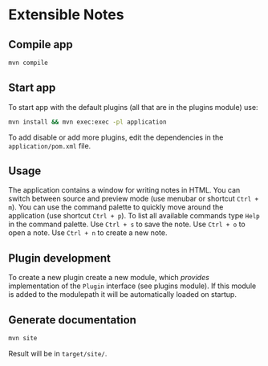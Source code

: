 # Extensible Notes

## Compile app

```bash
mvn compile
```

## Start app

To start app with the default plugins (all that are in the plugins module) use:

```bash
mvn install && mvn exec:exec -pl application
```

To add disable or add more plugins, edit the dependencies in the `application/pom.xml` file.

## Usage

The application contains a window for writing notes in HTML. You can switch between source and preview mode (use menubar
or shortcut `Ctrl + m`). You can use the command palette to quickly move around the application (use
shortcut `Ctrl + p`).
To list all available commands type `Help` in the command palette.
Use `Ctrl + s` to save the note.
Use `Ctrl + o` to open a note.
Use `Ctrl + n` to create a new note.

## Plugin development

To create a new plugin create a new module, which *provides* implementation of the `Plugin` interface (see plugins
module).
If this module is added to the modulepath it will be automatically loaded on startup.

## Generate documentation

```bash
mvn site
```

Result will be in `target/site/`.
